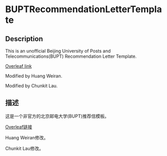 # BUPTRecommendationLetterTemplate

## Description

This is an unofficial Beijing University of Posts and Telecommunications(BUPT) Recommendation Letter Template.

[Overleaf link](https://www.overleaf.com/read/jkjvgfbsjjpt)

Modified by Huang Weiran.

Modified by Chunkit Lau.

## 描述

这是一个非官方的北京邮电大学(BUPT)推荐信模板。

[Overleaf链接](https://www.overleaf.com/read/jkjvgfbsjjpt)

Huang Weiran修改。

Chunkit Lau修改。